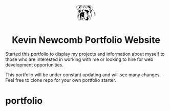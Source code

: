 <p align="center">
  <a href="http://kevinnewcomb.me">
    <img alt="Bulldog" src="/src/images/bulldogIcon.png" width="60" />
  </a>
</p>
<h1 align="center">
  Kevin Newcomb Portfolio Website
</h1>

Started this portfolio to display my projects and information about myself to those who are interested in working with me or looking to hire for web development opportunities.

This portfolio will be under constant updating and will see many changes. Feel free to clone repo for your own portfolio starter.
# portfolio
